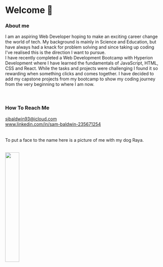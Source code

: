 # Welcome 👋
### About me
I am an aspiring Web Developer hoping to make an exciting career change the world of tech. My background is mainly in Science and Education, but have always had a knack for problem solving and since taking up coding I've realised this is the direction I want to pursue.<br>
I have recently completed a Web Development Bootcamp with Hyperion Development where I have learned the fundamentals of JavaScript, HTML, CSS and React. While the tasks and projects were challenging I found it so rewarding when something clicks and comes together. I have decided to add my capstone projects from my bootcamp to show my coding journey from the very beginning to where I am now.<br><br><br>

### How To Reach Me
sjbaldwin93@icloud.com<br>
www.linkedin.com/in/sam-baldwin-235671254
<br><br><br>
To put a face to the name here is a picture of me with my dog Raya.<br><br>

<img src="IMG_6073.jpeg" width="30%">


